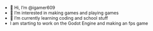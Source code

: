 - 👋 Hi, I’m @igamer609
- 👀 I’m interested in making games and playing games
- 🌱 I’m currently learning coding and school stuff
- I am starting to work on the Godot Engine and making an fps game

<!---
igamer609/igamer609 is a ✨ special ✨ repository because its `README.md` (this file) appears on your GitHub profile.
You can click the Preview link to take a look at your changes.
--->
